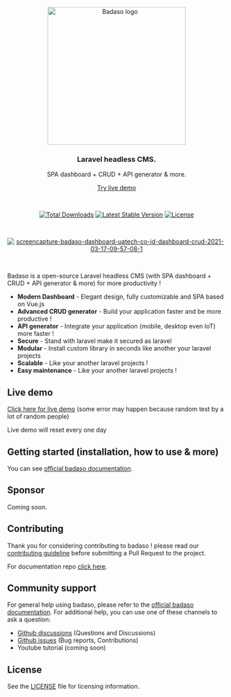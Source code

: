 <p align="center">
  <a href="https://badaso-docs.uatech.co.id/">
    <img src="https://i.ibb.co/6Yx8HbP/Badaso-1.png" width="318px" alt="Badaso logo" />
  </a>
</p>
<h3 align="center">Laravel headless CMS.</h3>
<p align="center">SPA dashboard + CRUD + API generator & more.</p>
<p align="center"><a href="#demo">Try live demo</a></p>
<br />

<p align="center">
<a href="https://packagist.org/packages/uasoft-indonesia/badaso"><img src="https://img.shields.io/packagist/dt/uasoft-indonesia/badaso" alt="Total Downloads"></a>
<a href="https://packagist.org/packages/uasoft-indonesia/badaso"><img src="https://img.shields.io/packagist/v/uasoft-indonesia/badaso" alt="Latest Stable Version"></a>
<a href="https://packagist.org/packages/uasoft-indonesia/badaso"><img src="https://img.shields.io/packagist/l/uasoft-indonesia/badaso" alt="License"></a>
</p>


<br>

<p align="center">
  <a href="https://badaso-docs.uatech.co.id/">
    <img src="https://i.ibb.co/3YC3DXc/screencapture-badaso-dashboard-uatech-co-id-dashboard-crud-2021-03-17-09-57-08-1.png" alt="screencapture-badaso-dashboard-uatech-co-id-dashboard-crud-2021-03-17-09-57-08-1" />
  </a>
</p>

<br>

Badaso is a open-source Laravel headless CMS (with SPA dashboard + CRUD + API generator & more) for more productivity !

- **Modern Dashboard** - Elegant design, fully customizable and SPA based on Vue.js
- **Advanced CRUD generator** - Build your application faster and be more productive !
- **API generator** - Integrate your application (mobile, desktop even IoT) more faster !
- **Secure** - Stand with laravel make it secured as laravel
- **Modular** - Install custom library in seconds like another your laravel projects
- **Scalable** - Like your another laravel projects !
- **Easy maintenance** - Like your another laravel projects !

## Live demo

<a href="https://badaso-demo.uatech.co.id/admin-panel/login" target="_blank">Click here for live demo</a> (some error may happen because random test by a lot of random people)

Live demo will reset every one day 

## Getting started (installation, how to use & more)

You can see <a href="https://badaso-docs.uatech.co.id/docs/en/getting-started/installation/" target="_blank">official badaso documentation</a>.

## Sponsor

Coming soon.

## Contributing

Thank you for considering contributing to badaso ! please read our [contributing guideline](./contributing.md) before submitting a Pull Request to the project.

For documentation repo <a href="https://github.com/uasoft-indonesia/badaso-documentation" target="_blank">click here</a>.

## Community support

For general help using badaso, please refer to the <a href="https://badaso-docs.uatech.co.id/docs/" target="_blank">official badaso documentation</a>. For additional help, you can use one of these channels to ask a question:

- <a href="https://github.com/uasoft-indonesia/badaso/discussions" target="_blank">Github discussions</a> (Questions and Discussions)
- <a href="https://github.com/uasoft-indonesia/badaso/issues" target="_blank">Github issues</a> (Bug reports, Contributions)
- Youtube tutorial (coming soon)

## License

See the [LICENSE](./LICENSE) file for licensing information.
